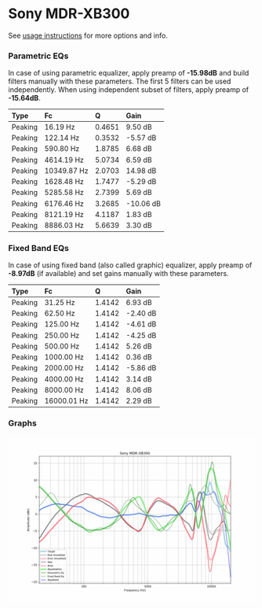 # Sony MDR-XB300
See [usage instructions](https://github.com/jaakkopasanen/AutoEq#usage) for more options and info.

### Parametric EQs
In case of using parametric equalizer, apply preamp of **-15.98dB** and build filters manually
with these parameters. The first 5 filters can be used independently.
When using independent subset of filters, apply preamp of **-15.64dB**.

| Type    | Fc          |      Q | Gain      |
|:--------|:------------|:-------|:----------|
| Peaking | 16.19 Hz    | 0.4651 | 9.50 dB   |
| Peaking | 122.14 Hz   | 0.3532 | -5.57 dB  |
| Peaking | 590.80 Hz   | 1.8785 | 6.68 dB   |
| Peaking | 4614.19 Hz  | 5.0734 | 6.59 dB   |
| Peaking | 10349.87 Hz | 2.0703 | 14.98 dB  |
| Peaking | 1628.48 Hz  | 1.7477 | -5.29 dB  |
| Peaking | 5285.58 Hz  | 2.7399 | 5.69 dB   |
| Peaking | 6176.46 Hz  | 3.2685 | -10.06 dB |
| Peaking | 8121.19 Hz  | 4.1187 | 1.83 dB   |
| Peaking | 8886.03 Hz  | 5.6639 | 3.30 dB   |

### Fixed Band EQs
In case of using fixed band (also called graphic) equalizer, apply preamp of **-8.97dB**
(if available) and set gains manually with these parameters.

| Type    | Fc          |      Q | Gain     |
|:--------|:------------|:-------|:---------|
| Peaking | 31.25 Hz    | 1.4142 | 6.93 dB  |
| Peaking | 62.50 Hz    | 1.4142 | -2.40 dB |
| Peaking | 125.00 Hz   | 1.4142 | -4.61 dB |
| Peaking | 250.00 Hz   | 1.4142 | -4.25 dB |
| Peaking | 500.00 Hz   | 1.4142 | 5.26 dB  |
| Peaking | 1000.00 Hz  | 1.4142 | 0.36 dB  |
| Peaking | 2000.00 Hz  | 1.4142 | -5.86 dB |
| Peaking | 4000.00 Hz  | 1.4142 | 3.14 dB  |
| Peaking | 8000.00 Hz  | 1.4142 | 8.06 dB  |
| Peaking | 16000.01 Hz | 1.4142 | 2.29 dB  |

### Graphs
![](./Sony%20MDR-XB300.png)